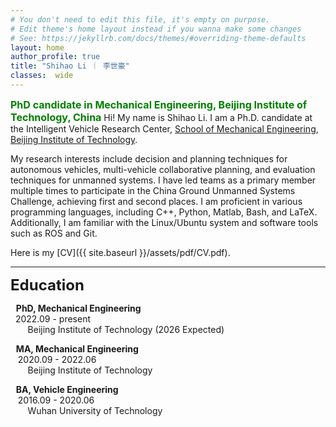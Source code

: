 ```yaml
---
# You don't need to edit this file, it's empty on purpose.
# Edit theme's home layout instead if you wanna make some changes
# See: https://jekyllrb.com/docs/themes/#overriding-theme-defaults
layout: home
author_profile: true
title: "Shihao Li ｜ 李世豪"
classes:  wide
---
```


<head>
    <!-- Required meta tags -->
    <meta charset="utf-8">
    <meta name="viewport" content="width=device-width, initial-scale=1, shrink-to-fit=no">
  <link rel="stylesheet" href="https://cdnjs.cloudflare.com/ajax/libs/font-awesome/6.0.0/css/all.min.css" integrity="sha384-GLhlTQ8iKt6Ua6z97FfqGJCYwnq9RtoZnD0Z2RpfjkFfL1RvH4FFgZY5KaFbF5+J" crossorigin="anonymous">
</head>

  <font color=green size=3><strong>PhD candidate in Mechanical Engineering, Beijing Institute of Technology, China</strong></font>
  Hi! My name is Shihao Li. I am a Ph.D. candidate at the Intelligent Vehicle Research Center, [School of Mechanical Engineering](https://me.bit.edu.cn/), [Beijing Institute of Technology](https://www.bit.edu.cn/).
  
  My research interests include decision and planning techniques for autonomous vehicles, multi-vehicle collaborative planning, and evaluation techniques for unmanned systems. I have led teams as a primary member multiple times to participate in the China Ground Unmanned Systems Challenge, achieving first and second places. I am proficient in various programming languages, including C++, Python, Matlab, Bash, and LaTeX. Additionally, I am familiar with the Linux/Ubuntu system and software tools such as ROS and Git.
  
  Here is my [CV]({{ site.baseurl }}/assets/pdf/CV.pdf).
  
  ---
  
  <font size=5><strong>Education</strong></font>
  
  <div class="col-sm-8 px-4">
      <ul id="education" class="list-group" style="padding-left: 0;">
          <li class="list-group-item" style="list-style-type: none;">
              <p><i class="fas fa-graduation-cap"></i><strong>&nbsp;&nbsp;&thinsp;PhD, Mechanical Engineering</strong>&emsp;&emsp;&emsp;&emsp;&emsp;&emsp;&emsp;&emsp;&emsp;&emsp;&emsp;&emsp;&emsp;&emsp;&emsp;&emsp;&emsp;&emsp;&nbsp;&nbsp;2022.09&nbsp;-&nbsp;present<br>
                  <span class="university">&nbsp;&nbsp;&nbsp;&nbsp;&nbsp;&nbsp;&nbsp;Beijing Institute of Technology (2026 Expected)</span>
              </p>
          </li>
          <li class="list-group-item" style="list-style-type: none;">
              <p><i class="fas fa-graduation-cap"></i><strong>&nbsp;&nbsp;&thinsp;MA, Mechanical Engineering</strong>&emsp;&emsp;&emsp;&emsp;&emsp;&emsp;&emsp;&emsp;&emsp;&emsp;&emsp;&emsp;&emsp;&emsp;&emsp;&emsp;&emsp;&emsp;&nbsp;&nbsp;&nbsp;2020.09&nbsp;-&nbsp;2022.06<br>
                  <span class="university">&nbsp;&nbsp;&nbsp;&nbsp;&nbsp;&nbsp;&nbsp;Beijing Institute of Technology</span>
              </p>
          </li>
          <li class="list-group-item" style="list-style-type: none;">
              <p><i class="fas fa-graduation-cap"></i><strong>&nbsp;&nbsp;&thinsp;BA, Vehicle Engineering</strong>&emsp;&emsp;&emsp;&emsp;&emsp;&emsp;&emsp;&emsp;&emsp;&emsp;&emsp;&emsp;&emsp;&emsp;&emsp;&emsp;&emsp;&emsp;&emsp;&emsp;&nbsp;&nbsp;&nbsp;2016.09&nbsp;-&nbsp;2020.06<br>
                  <span class="university">&nbsp;&nbsp;&nbsp;&nbsp;&nbsp;&nbsp;&nbsp;Wuhan University of Technology</span>
              </p>
          </li>
      </ul>
  </div>
  
  